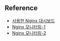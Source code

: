 ## Reference

- [사용한 Nginx 대시보드](https://grafana.com/grafana/dashboards/12708-nginx/)
- [Nginx 모니터링-1](https://velog.io/@dev_leewoooo/Nginx-Metrics%EB%A5%BC-%EB%AA%A8%EB%8B%88%ED%84%B0%EB%A7%81-%ED%95%B4%EB%B3%B4%EC%9E%90)
- [Nginx 모니터링-2](https://velog.io/@dev_leewoooo/Nginx-Metrics%EB%A5%BC-%EB%AA%A8%EB%8B%88%ED%84%B0%EB%A7%81-%ED%95%B4%EB%B3%B4%EC%9E%90)

